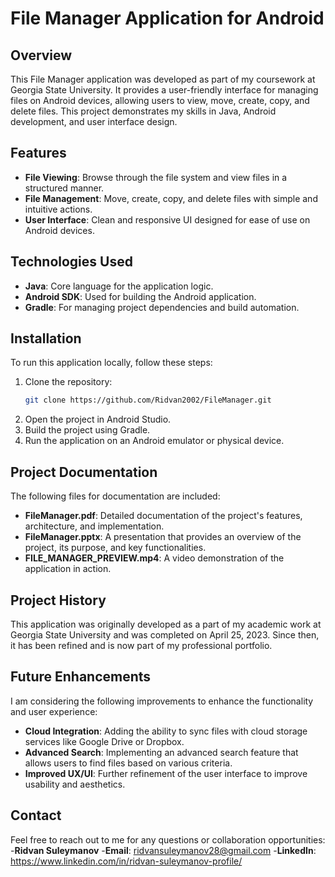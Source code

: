 # File Manager Application for Android

## Overview
This File Manager application was developed as part of my coursework at Georgia State University. It provides a user-friendly interface for managing files on Android devices, allowing users to view, move, create, copy, and delete files. This project demonstrates my skills in Java, Android development, and user interface design.

## Features
- **File Viewing**: Browse through the file system and view files in a structured manner.
- **File Management**: Move, create, copy, and delete files with simple and intuitive actions.
- **User Interface**: Clean and responsive UI designed for ease of use on Android devices.

## Technologies Used
- **Java**: Core language for the application logic.
- **Android SDK**: Used for building the Android application.
- **Gradle**: For managing project dependencies and build automation.

## Installation
To run this application locally, follow these steps:

1. Clone the repository:
   ```bash
   git clone https://github.com/Ridvan2002/FileManager.git
2. Open the project in Android Studio.
3. Build the project using Gradle.
4. Run the application on an Android emulator or physical device.

## Project Documentation
The following files for documentation are included:
- **FileManager.pdf**: Detailed documentation of the project's features, architecture, and implementation.
- **FileManager.pptx**: A presentation that provides an overview of the project, its purpose, and key functionalities.
- **FILE_MANAGER_PREVIEW.mp4**: A video demonstration of the application in action.
  
## Project History
This application was originally developed as a part of my academic work at Georgia State University and was completed on April 25, 2023. Since then, it has been refined and is now part of my professional portfolio.

## Future Enhancements
I am considering the following improvements to enhance the functionality and user experience:
- **Cloud Integration**:  Adding the ability to sync files with cloud storage services like Google Drive or Dropbox.
- **Advanced Search**: Implementing an advanced search feature that allows users to find files based on various criteria.
- **Improved UX/UI**: Further refinement of the user interface to improve usability and aesthetics.
  
## Contact
Feel free to reach out to me for any questions or collaboration opportunities:
-**Ridvan Suleymanov**
-**Email**: ridvansuleymanov28@gmail.com 
-**LinkedIn**: https://www.linkedin.com/in/ridvan-suleymanov-profile/
